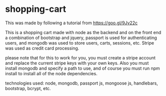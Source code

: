 # shopping-cart

This was made by following a tutorial from https://goo.gl/9Jv22c

This is a shopping cart made with node as the backend and on the front end a combination of
bootstrap and jquery, passport is used for authenticating users, and mongodb was used to store users, carts, sessions, etc.
Stripe was used as credit card processing.

please note that for this to work for you, you must create a stripe account 
and replace the current stripe keys with your own keys. Also you must install mongodb and specify a path to use, and
of course you must run npm install to install all of the node dependencies.

technologies used: node, mongodb, passport js, mongoose js, handlebars, bootstrap, bcrypt, etc.
